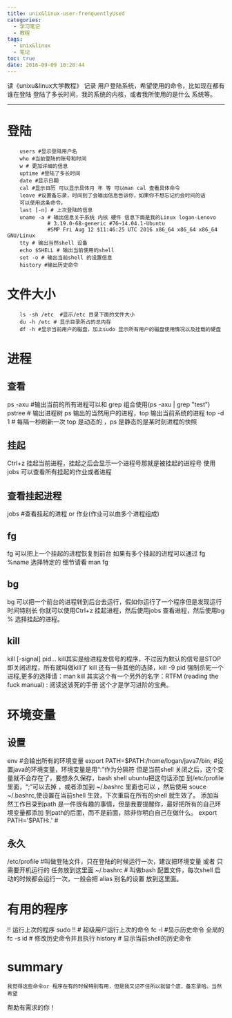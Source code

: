 ```yaml
---
title: unix&linux-user-frenquentlyUsed
categories:
  - 学习笔记
  - 教程
tags:
  - unix&linux
  - 笔记
toc: true
date: 2016-09-09 10:28:44
---
```


读《unixu&linux大学教程》 记录
用户登陆系统，希望使用的命令，比如现在都有谁在登陆 
登陆了多长时间，我的系统的内核，或者我所使用的是什么
系统等。
<!--more-->

------
# 登陆
```
    users #显示登陆用户名
    who #当前登陆的账号和时间
    w # 更加详细的信息
    uptime #登陆了多长时间
    date #显示日期
    cal #显示日历 可以显示具体月 年 等 可以man cal 查看具体命令
    leave #设置备忘录，时间到了会输出信息告诉你，如果你不想忘记约会时间的话
    可以使用这条命令。
    last [-n] # 上次登陆的信息 
    uname -a # 输出信息关于系统 内核 硬件 信息下面是我的Linux logan-Lenovo 
             # 3.19.0-68-generic #76~14.04.1-Ubuntu 
             #SMP Fri Aug 12 $11:46:25 UTC 2016 x86_64 x86_64 x86_64 GNU/Linux
    tty # 输出当然shell 设备
    echo $SHELL # 输出当前使用的shell
    set -o # 输出当前shell 的设置信息
    history #输出历史命令
```
# 文件大小
```
    ls -sh /etc  #显示/etc 目录下面的文件大小
    du -h /etc # 显示目录所占的总内存
    df -h #显示当前用户的磁盘，加上sudo 显示所有用户的磁盘使用情况以及挂载的硬盘
```
# 进程
## 查看
ps -axu #输出当前的所有进程可以和 grep 组合使用(ps -axu | grep "test")
pstree # 输出进程树
ps 输出的当然用户的进程，top 输出当前系统的进程
top -d 1 # 每隔一秒刷新一次 
top 是动态的 ，ps 是静态的是某时刻进程的快照
## 挂起
Ctrl+z 挂起当前进程，挂起之后会显示一个进程号那就是被挂起的进程号
使用jobs 可以查看所有挂起的作业或者进程
## 查看挂起进程
jobs #查看挂起的进程 or 作业(作业可以由多个进程组成)
## fg
fg 可以把上一个挂起的进程恢复到前台 如果有多个挂起的进程可以通过 fg %name 选择特定的
细节请看 man fg
## bg
bg 可以把一个前台的进程转到后台去运行，假如你运行了一个程序但是发现运行时间特别长
你就可以使用Ctrl+z 挂起进程，然后使用jobs 查看进程，然后使用bg % 选择挂起的进程。
## kill
kill [-signal] pid...
kill其实是给进程发信号的程序，不过因为默认的信号是STOP即关闭进程，所有就叫做kill了
kill 还有一些其他的选择，kill -9 pid 强制杀死一个进程,更多的选择请：man kill
其实这个有一个另外的名字：RTFM (reading the fuck manual) : 阅读这该死的手册
这个才是学习进阶的宝典。

# 环境变量
## 设置
env #会输出所有的环境变量
export PATH=$PATH:/home/logan/java7/bin; #设置java的环境变量，环境变量是用“:”作为分隔符
但是当前shell 关闭之后，这个变量就不会存在了，要想永久保存，bash shell ubuntu把这句话添加
到/etc/profile 里面，“;”可以去掉 ，或者添加到 ~/.bashrc 里面也可以
，然后使用 souce ~/.bashrc,使设置在当前shell 生效，下次重启在所有的shell 就生效了。
添加当然工作目录到path 是一件很有趣的事情，但是我要提醒你，最好把所有的自己环境变量都添加
到path的后面，而不是前面，除非你明白自己在做什么。
export PATH='$PATH:.' #
## 永久
/etc/profile #叫做登陆文件，只在登陆的时候运行一次，建议把环境变量 或者 只需要开机运行的
任务放到这里面
~/.bashrc # 叫做bash 配置文件，每次shell 启动的时候都会运行一次，一般会把 alias 别名的设置
放到这里面。

# 有用的程序
!! 运行上次的程序 
sudo !! # 超级用户运行上次的命令
fc -l #显示历史命令 全局的
fc -s id # 修改历史命令并且执行
history # 显示当前shell的历史命令
# summary
    我觉得这些命令or 程序在有的时候特别有用，但是我又记不住所以就留个底，备忘录哈。当然希望
帮助有需求的你！    

